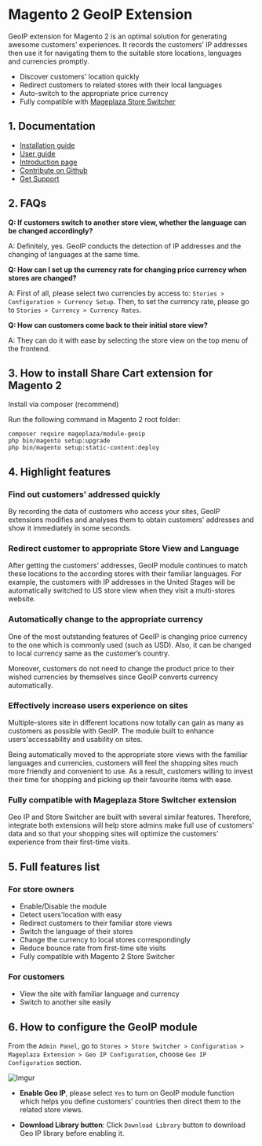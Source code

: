 # Magento 2 GeoIP Extension

GeoIP extension for Magento 2 is an optimal solution for generating awesome customers’ experiences. It records the customers’ IP addresses then use it for navigating them to the suitable store locations, languages and currencies promptly. 

- Discover customers' location quickly
- Redirect customers to related stores with their local languages
- Auto-switch to the appropriate price currency  
- Fully compatible with [Mageplaza Store Switcher](https://www.mageplaza.com/magento-2-store-switcher/)

## 1. Documentation

- [Installation guide](https://www.mageplaza.com/install-magento-2-extension/)
- [User guide](https://docs.mageplaza.com/geoip/index.html)
- [Introduction page](http://www.mageplaza.com/magento-2-geoip/)
- [Contribute on Github](https://github.com/mageplaza/magento-2-geoip)
- [Get Support](https://github.com/mageplaza/magento-2-geoip/issues)


## 2. FAQs

**Q: If customers switch to another store view, whether the language can be changed accordingly?**

A: Definitely, yes. GeoIP conducts the detection of IP addresses and the changing of languages at the same time. 

**Q: How can I set up the currency rate for changing price currency when stores are changed?**

A:  First of all, please select two currencies by access to:  `Stories > Configuration > Currency Setup`. Then, to set the currency rate, please go to `Stories > Currency > Currency Rates`.  

**Q: How can customers come back to their initial store view?**

A: They can do it with ease by selecting the store view on the top menu of the frontend.    

## 3. How to install Share Cart extension for Magento 2

Install via composer (recommend)

Run the following command in Magento 2 root folder:

```
composer require mageplaza/module-geoip
php bin/magento setup:upgrade
php bin/magento setup:static-content:deploy
```

## 4. Highlight features

### Find out customers' addressed quickly

By recording the data of customers who access your sites, GeoIP extensions modifies and analyses them to obtain customers' addresses and show it immediately in some seconds. 
 
### Redirect customer to appropriate Store View and Language

After getting the customers' addresses, GeoIP module continues to match these locations to the according stores with their familiar languages. For example, the customers with IP addresses in the United Stages will be automatically switched to US store view when they visit a multi-stores website. 

### Automatically change to the appropriate currency 

One of the most outstanding features of GeoIP is changing price currency to the one which is commonly used (such as USD). Also, it can be changed to local currency same as the customer’s country. 

Moreover, customers do not need to change the product price to their wished currencies by themselves since GeoIP converts currency automatically. 

### Effectively increase users experience on sites 

Multiple-stores site in different locations now totally can gain as many as customers as possible with GeoIP. The module built to enhance users'accessability and usability on sites.

Being automatically moved to the appropriate store views with the familiar languages and currencies, customers will feel the shopping sites much more friendly and convenient to use. As a result, customers willing to invest their time for shopping and picking up their favourite items with ease. 

### Fully compatible with Mageplaza Store Switcher extension

Geo IP and Store Switcher are built with several similar features. Therefore, integrate both extensions will help store admins make full use of customers' data and so that your shopping sites will optimize the customers’ experience from their first-time visits. 

## 5. Full features list

### For store owners

- Enable/Disable the module
- Detect users'location with easy
- Redirect customers to their familiar store views
- Switch the language of their stores 
- Change the currency to local stores correspondingly
- Reduce bounce rate from first-time site visits
- Fully compatible with Magento 2 Store Switcher

### For customers

- View the site with familiar language and currency
- Switch to another site easily


## 6. How to configure the GeoIP module

From the `Admin Panel`, go to `Stores > Store Switcher > Configuration > Mageplaza Extension > Geo IP Configuration`, choose `Geo IP Configuration` section.

![Imgur](https://i.imgur.com/z5uvaP0.png)

- **Enable Geo IP**, please select `Yes` to turn on GeoIP module function which helps you define customers' countries then direct them to the related store views. 

- **Download Library button**: Click `Download Library` button to download Geo IP library before enabling it.







